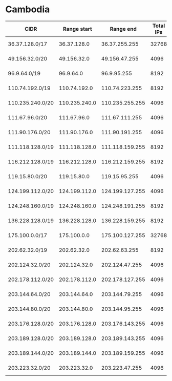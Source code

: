 # Cambodia

CIDR               | Range start     | Range end       | Total IPs  | Assign date | Owner
------------------ | --------------- | --------------- | ---------- | ----------- | -----
36.37.128.0/17     | 36.37.128.0     | 36.37.255.255   | 32768      | 2011-03-10  | 
49.156.32.0/20     | 49.156.32.0     | 49.156.47.255   | 4096       | 2010-11-25  | 
96.9.64.0/19       | 96.9.64.0       | 96.9.95.255     | 8192       | 2008-07-21  | 
110.74.192.0/19    | 110.74.192.0    | 110.74.223.255  | 8192       | 2009-03-31  | 
110.235.240.0/20   | 110.235.240.0   | 110.235.255.255 | 4096       | 2009-05-15  | 
111.67.96.0/20     | 111.67.96.0     | 111.67.111.255  | 4096       | 2009-06-03  | 
111.90.176.0/20    | 111.90.176.0    | 111.90.191.255  | 4096       | 2009-06-19  | 
111.118.128.0/19   | 111.118.128.0   | 111.118.159.255 | 8192       | 2009-06-30  | 
116.212.128.0/19   | 116.212.128.0   | 116.212.159.255 | 8192       | 2007-04-24  | 
119.15.80.0/20     | 119.15.80.0     | 119.15.95.255   | 4096       | 2007-11-30  | 
124.199.112.0/20   | 124.199.112.0   | 124.199.127.255 | 4096       | 2011-01-17  | 
124.248.160.0/19   | 124.248.160.0   | 124.248.191.255 | 8192       | 2007-11-12  | 
136.228.128.0/19   | 136.228.128.0   | 136.228.159.255 | 8192       | 1989-03-10  | 
175.100.0.0/17     | 175.100.0.0     | 175.100.127.255 | 32768      | 2009-12-18  | 
202.62.32.0/19     | 202.62.32.0     | 202.62.63.255   | 8192       | 2000-03-09  | 
202.124.32.0/20    | 202.124.32.0    | 202.124.47.255  | 4096       | 2002-10-25  | 
202.178.112.0/20   | 202.178.112.0   | 202.178.127.255 | 4096       | 2005-10-31  | 
203.144.64.0/20    | 203.144.64.0    | 203.144.79.255  | 4096       | 2001-08-17  | 
203.144.80.0/20    | 203.144.80.0    | 203.144.95.255  | 4096       | 2004-03-30  | 
203.176.128.0/20   | 203.176.128.0   | 203.176.143.255 | 4096       | 2006-09-18  | 
203.189.128.0/20   | 203.189.128.0   | 203.189.143.255 | 4096       | 2001-08-14  | 
203.189.144.0/20   | 203.189.144.0   | 203.189.159.255 | 4096       | 2004-12-24  | 
203.223.32.0/20    | 203.223.32.0    | 203.223.47.255  | 4096       | 2001-04-12  | 
